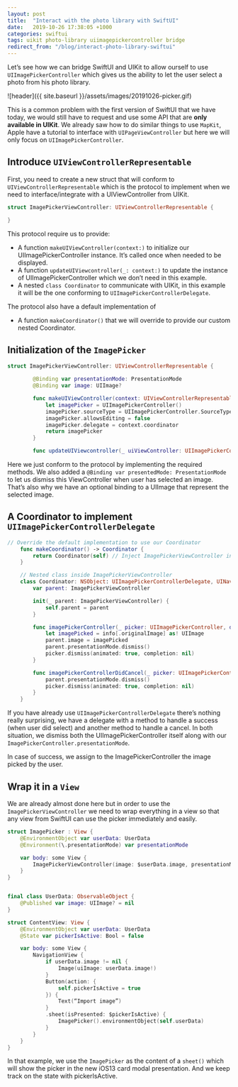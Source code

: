```yaml
---
layout: post
title:  "Interact with the photo library with SwiftUI"
date:   2019-10-26 17:38:05 +1000
categories: swiftui
tags: uikit photo-library uiimagepickercontroller bridge
redirect_from: "/blog/interact-photo-library-swiftui"
---
```

Let’s see how we can bridge SwiftUI and UIKit to allow ourself to use `UIImagePickerController` which gives us the ability to let the user select a photo from his photo library.

![header]({{ site.baseurl }}/assets/images/20191026-picker.gif)

This is a common problem with the first version of SwiftUI that we have today, we would still have to request and use some API that are **only available in UIKit**. We already saw how to do similar things to use `MapKit`, Apple have a tutorial to interface with `UIPageViewController` but here we will only focus on `UIImagePickerController`.

## Introduce `UIViewControllerRepresentable`

First, you need to create a new struct that will conform to `UIViewControllerRepresentable` which is the protocol to implement when we need to interface/integrate with a UIViewController from UIKit.

```swift
struct ImagePickerViewController: UIViewControllerRepresentable {

}
```

This protocol require us to provide:

- A function `makeUIViewController(context:)` to initialize our UIImagePickerController instance. It’s called once when needed to be displayed.
- A function `updateUIViewcontroller(_: context:)` to update the instance of UIImagePickerController which we don’t need in this example.
- A nested `class Coordinator` to communicate with UIKit, in this example it will be the one conforming to `UIImagePickerControllerDelegate`.

The protocol also have a default implementation of
- A function `makeCoordinator()` that we will override to provide our custom nested Coordinator.

## Initialization of the `ImagePicker`

```swift
struct ImagePickerViewController: UIViewControllerRepresentable {

        @Binding var presentationMode: PresentationMode
        @Binding var image: UIImage?

        func makeUIViewController(context: UIViewControllerRepresentableContext<ImagePickerViewController>) -> UIImagePickerController {
            let imagePicker = UIImagePickerController()
            imagePicker.sourceType = UIImagePickerController.SourceType.photoLibrary
            imagePicker.allowsEditing = false
            imagePicker.delegate = context.coordinator
            return imagePicker
        }

        func updateUIViewcontroller(_ uiViewController: UIImagePickerController, context: UIViewControllerRepresentableContext<ImagePickerViewController>)
```

Here we just conform to the protocol by implementing the required methods. We also added a `@Binding var presentedMode: PresentationMode` to let us dismiss this ViewController when user has selected an image. That’s also why we have an optional binding to a UIImage that represent the selected image.

## A Coordinator to implement `UIImagePickerControllerDelegate`

```swift
// Override the default implementation to use our Coordinator
    func makeCoordinator() -> Coordinator {
        return Coordinator(self) // Inject ImagePickerViewController in the Coordinator
    }

    // Nested class inside ImagePickerViewController
    class Coordinator: NSObject: UIImagePickerControllerDelegate, UINavigationControllerDelegate {
        var parent: ImagePickerViewController

        init(_ parent: ImagePickerViewController) {
            self.parent = parent
        }

        func imagePickerController(_ picker: UIImagePickerController, didFinishPickingMediaWithInfo info: [UIImagePickerController.InfoKey : Any]) {
            let imagePicked = info[.originalImage] as! UIImage
            parent.image = imagePicked
            parent.presentationMode.dismiss()
            picker.dismiss(animated: true, completion: nil)
        }

        func imagePickerControllerDidCancel(_ picker: UIImagePickerController) {
            parent.presentationMode.dismiss()
            picker.dismiss(animated: true, completion: nil)
        }
    }
```

If you have already use `UIImagePickerControllerDelegate` there’s nothing really surprising, we have a delegate with a method to handle a success (when user did select) and another method to handle a cancel. In both situation, we dismiss both the UIImagePickerController itself along with our `ImagePickerController.presentationMode`.

In case of success, we assign to the ImagePickerController the image picked by the user.

## Wrap it in a `View`

We are already almost done here but in order to use the `ImagePickerViewController` we need to wrap everything in a view so that any view from SwiftUI can use the picker immediately and easily.

```swift
struct ImagePicker : View {
    @EnvironmentObject var userData: UserData
    @Environment(\.presentationMode) var presentationMode

    var body: some View {
        ImagePickerViewController(image: $userData.image, presentationMode: presentationMode)
    }
}


final class UserData: ObservableObject {
    @Published var image: UIImage? = nil
}

struct ContentView: View {
    @EnvironmentObject var userData: UserData
    @State var pickerIsActive: Bool = false

    var body: some View {
        NavigationView {
            if userData.image != nil {
                Image(uiImage: userData.image!)
            }
            Button(action: {
                self.pickerIsActive = true
            }) {
                Text(“Import image”)
            }
            .sheet(isPresented: $pickerIsActive) {
                ImagePicker().environmentObject(self.userData)
            }
        }
    }
}
```

In that example, we use the `ImagePicker` as the content of a `sheet()` which will show the picker in the new iOS13 card modal presentation. And we keep track on the state with pickerIsActive.
